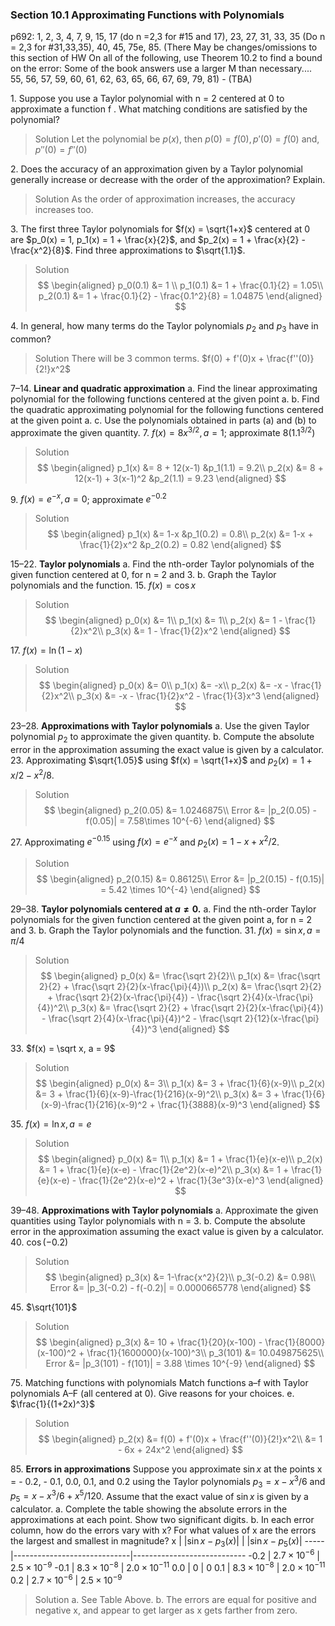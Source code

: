 ### Section 10.1 Approximating Functions with Polynomials
p692: 1, 2, 3, 4, 7, 9, 15, 17 (do n =2,3 for #15 and 17), 23, 27, 31, 33, 35 (Do n = 2,3 for #31,33,35), 40, 45, 75e, 85.
(There May be changes/omissions to this section of HW On all of the following, use Theorem 10.2 to find a bound on the error: Some of the book answers use a larger M than necessary.... 55, 56, 57, 59, 60, 61, 62, 63, 65, 66, 67, 69, 79, 81) - (TBA)

1\. Suppose you use a Taylor polynomial with n = 2 centered at 0 to approximate a function f . What matching conditions are satisfied
by the polynomial?
>Solution
Let the polynomial be $p(x)$, then $p(0) = f(0), p'(0) = f(0)$ and, $p''(0) = f''(0)$

2\. Does the accuracy of an approximation given by a Taylor polynomial generally increase or decrease with the order of the approximation? Explain.
>Solution
As the order of approximation increases, the accuracy increases too.

3\. The first three Taylor polynomials for $f(x) = \sqrt{1+x}$ centered at 0 are $p_0(x) = 1, p_1(x) = 1 + \frac{x}{2}$, and $p_2(x) = 1 + \frac{x}{2} - \frac{x^2}{8}$. Find three approximations to $\sqrt{1.1}$.
>Solution
$$
\begin{aligned}
p_0(0.1) &= 1 \\
p_1(0.1) &= 1 + \frac{0.1}{2} = 1.05\\
p_2(0.1) &= 1 + \frac{0.1}{2} - \frac{0.1^2}{8} = 1.04875
\end{aligned}
$$

4\. In general, how many terms do the Taylor polynomials $p_2$ and $p_3$
have in common?
>Solution
There will be 3 common terms. $f(0) + f'(0)x + \frac{f''(0)}{2!}x^2$

7–14. **Linear and quadratic approximation**
a. Find the linear approximating polynomial for the following functions centered at the given point a.
b. Find the quadratic approximating polynomial for the following functions centered at the given point a.
c. Use the polynomials obtained in parts (a) and (b) to approximate the given quantity.
7\. $f(x) = 8x^{3/2}, a=1$; approximate $8(1.1^{3/2})$
>Solution
$$
\begin{aligned}
p_1(x) &= 8 + 12(x-1) &p_1(1.1) = 9.2\\
p_2(x) &= 8 + 12(x-1) + 3(x-1)^2 &p_2(1.1) = 9.23
\end{aligned}
$$

9\. $f(x) = e^{-x}, a=0$; approximate $e^{-0.2}$
>Solution
$$
\begin{aligned}
p_1(x) &= 1-x &p_1(0.2) = 0.8\\
p_2(x) &= 1-x + \frac{1}{2}x^2 &p_2(0.2) = 0.82
\end{aligned}
$$

15–22\. **Taylor polynomials**
a. Find the nth-order Taylor polynomials of the given function centered at 0, for n = 2 and 3.
b. Graph the Taylor polynomials and the function.
15\. $f(x) = \cos x$
>Solution
$$
\begin{aligned}
p_0(x) &= 1\\
p_1(x) &= 1\\
p_2(x) &= 1 - \frac{1}{2}x^2\\
p_3(x) &= 1 - \frac{1}{2}x^2
\end{aligned}
$$

17\. $f(x) = \ln(1-x)$
>Solution
$$
\begin{aligned}
p_0(x) &= 0\\
p_1(x) &= -x\\
p_2(x) &= -x - \frac{1}{2}x^2\\
p_3(x) &= -x - \frac{1}{2}x^2 - \frac{1}{3}x^3
\end{aligned}
$$

23–28. **Approximations with Taylor polynomials**
a. Use the given Taylor polynomial $p_2$ to approximate the given quantity.
b. Compute the absolute error in the approximation assuming the exact value is given by a calculator.
23\. Approximating $\sqrt{1.05}$ using $f(x) = \sqrt{1+x}$ and $p_2(x) = 1 + x/2 -x^2/8$.
>Solution
$$
\begin{aligned}
p_2(0.05) &= 1.0246875\\
Error &= |p_2(0.05) - f(0.05)| = 7.58\times 10^{-6}
\end{aligned}
$$

27\. Approximating $e^{-0.15}$ using $f(x) = e^{-x}$ and $p_2(x) = 1 - x + x^2/2$.
>Solution
$$
\begin{aligned}
p_2(0.15) &= 0.86125\\
Error &= |p_2(0.15) - f(0.15)| = 5.42 \times 10^{-4}
\end{aligned}
$$

29–38. **Taylor polynomials centered at $a \ne 0$.**
a. Find the nth-order Taylor polynomials for the given function centered at the given point a, for n = 2 and 3.
b. Graph the Taylor polynomials and the function.
31\. $f(x) = \sin x, a=\pi/4$
>Solution
$$
\begin{aligned}
p_0(x) &= \frac{\sqrt 2}{2}\\
p_1(x) &= \frac{\sqrt 2}{2} + \frac{\sqrt 2}{2}(x-\frac{\pi}{4})\\
p_2(x) &= \frac{\sqrt 2}{2} + \frac{\sqrt 2}{2}(x-\frac{\pi}{4}) - \frac{\sqrt 2}{4}(x-\frac{\pi}{4})^2\\
p_3(x) &= \frac{\sqrt 2}{2} + \frac{\sqrt 2}{2}(x-\frac{\pi}{4}) - \frac{\sqrt 2}{4}(x-\frac{\pi}{4})^2 - \frac{\sqrt 2}{12}(x-\frac{\pi}{4})^3
\end{aligned}
$$

33\. $f(x) = \sqrt x, a = 9$
>Solution
$$
\begin{aligned}
p_0(x) &= 3\\
p_1(x) &= 3 + \frac{1}{6}(x-9)\\
p_2(x) &= 3 + \frac{1}{6}(x-9)-\frac{1}{216}(x-9)^2\\
p_3(x) &= 3 + \frac{1}{6}(x-9)-\frac{1}{216}(x-9)^2 + \frac{1}{3888}(x-9)^3
\end{aligned}
$$

35\. $f(x) = \ln x, a = e$
>Solution
$$
\begin{aligned}
p_0(x) &= 1\\
p_1(x) &= 1 + \frac{1}{e}(x-e)\\
p_2(x) &= 1 + \frac{1}{e}(x-e) - \frac{1}{2e^2}(x-e)^2\\
p_3(x) &= 1 + \frac{1}{e}(x-e) - \frac{1}{2e^2}(x-e)^2 + \frac{1}{3e^3}(x-e)^3
\end{aligned}
$$

39–48. **Approximations with Taylor polynomials**
a. Approximate the given quantities using Taylor polynomials with n = 3.
b. Compute the absolute error in the approximation assuming the exact value is given by a calculator.
40\. $\cos(-0.2)$
>Solution
$$
\begin{aligned}
p_3(x) &= 1-\frac{x^2}{2}\\
p_3(-0.2) &= 0.98\\
Error &= |p_3(-0.2) - f(-0.2)| = 0.0000665778
\end{aligned}
$$

45\. $\sqrt{101}$
>Solution
$$
\begin{aligned}
p_3(x) &= 10 + \frac{1}{20}(x-100) - \frac{1}{8000}(x-100)^2 + \frac{1}{1600000}(x-100)^3\\
p_3(101) &= 10.049875625\\
Error &= |p_3(101) - f(101)| = 3.88 \times 10^{-9}
\end{aligned}
$$

75\. Matching functions with polynomials Match functions a–f with Taylor polynomials A–F (all centered at 0). Give reasons for your choices.
e. $\frac{1}{(1+2x)^3}$
>Solution
$$
\begin{aligned}
p_2(x) &= f(0) + f'(0)x + \frac{f''(0)}{2!}x^2\\
&= 1 - 6x + 24x^2
\end{aligned}
$$

85\. **Errors in approximations** Suppose you approximate $\sin x$ at the points x = - 0.2, - 0.1, 0.0, 0.1, and 0.2 using the Taylor polynomials $p_3 = x - x^3 / 6$ and $p_5 = x - x^3/6 + x^5/120$. Assume that the exact value of $\sin x$ is given by a calculator.
a. Complete the table showing the absolute errors in the approximations at each point. Show two significant digits.
b. In each error column, how do the errors vary with x? For what values of x are the errors the largest and smallest in magnitude?
x    | $\vert\sin x - p_3(x)\vert$ | $\vert\sin x - p_5(x)\vert$
-----|-----------------------------|----------------------------
-0.2 | $2.7 \times 10^{-6}$ | $2.5 \times 10^{-9}$
-0.1 | $8.3 \times 10^{-8}$ | $2.0 \times 10^{-11}$
0.0  | $0$ | $0$
0.1  | $8.3 \times 10^{-8}$ | $2.0 \times 10^{-11}$
0.2  | $2.7 \times 10^{-6}$ | $2.5 \times 10^{-9}$
>Solution
a. See Table Above.
b.  The errors are equal for positive and negative x, and appear to get larger as x gets farther from zero.
